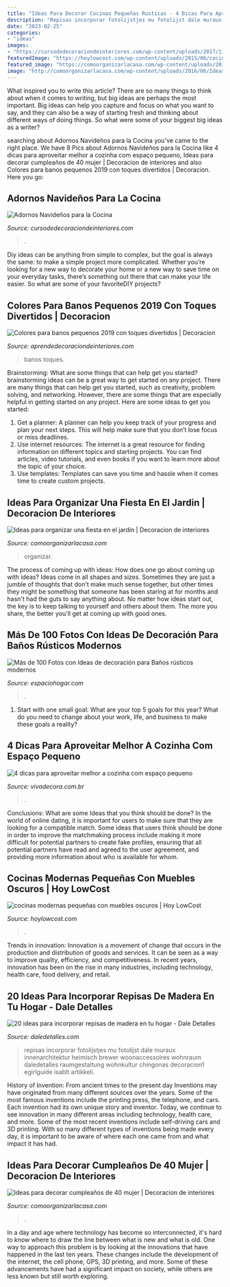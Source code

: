 ```yaml
---
title: "Ideas Para Decorar Cocinas Pequeñas Rusticas - 4 Dicas Para Aproveitar Melhor A Cozinha Com Espaço Pequeno"
description: "Repisas incorporar fotolijstjes mu fotolijst dale muraux innenarchitektur heimisch brewer woonaccessoires wohnraum daledetalles raumgestaltung wohnkultur chingonas decoracion1 egirlguide isablt artikkeli"
date: "2023-02-25"
categories:
- "ideas"
images:
- "https://cursodedecoraciondeinteriores.com/wp-content/uploads/2017/11/Adornos-navidenos-para-la-cocina-10.jpg"
featuredImage: "https://hoylowcost.com/wp-content/uploads/2015/06/cocinas-modernas-pequeñas-con-muebles-oscuros1.jpg"
featured_image: "https://comoorganizarlacasa.com/wp-content/uploads/2017/12/Ideas-para-decorar-cumpleanos-de-40-mujer-12.jpg"
image: "http://comoorganizarlacasa.com/wp-content/uploads/2016/06/Ideas-para-organizar-una-fiesta-en-el-jardin-1.jpg"
---
```



What inspired you to write this article?
There are so many things to think about when it comes to writing, but big ideas are perhaps the most important. Big ideas can help you capture and focus on what you want to say, and they can also be a way of starting fresh and thinking about different ways of doing things. So what were some of your biggest big ideas as a writer?

	

		
searching about Adornos Navideños para la Cocina you've came to the right place. We have 8 Pics about Adornos Navideños para la Cocina like 4 dicas para aproveitar melhor a cozinha com espaço pequeno, Ideas para decorar cumpleaños de 40 mujer | Decoracion de interiores and also Colores para banos pequenos 2019 con toques divertidos | Decoracion. Here you go:
		
    
## Adornos Navideños Para La Cocina

<img loading=lazy src="https://cursodedecoraciondeinteriores.com/wp-content/uploads/2017/11/Adornos-navidenos-para-la-cocina-10.jpg" onerror="this.onerror=null;this.src='https://tse1.mm.bing.net/th?id=OIP.sMC2HerGJfmSCh4pyl2nWwHaJ4&amp;pid=15.1';" alt="Adornos Navideños para la Cocina">

_Source: cursodedecoraciondeinteriores.com_

>. 

	

Diy ideas can be anything from simple to complex, but the goal is always the same: to make a simple project more complicated. Whether you’re looking for a new way to decorate your home or a new way to save time on your everyday tasks, there’s something out there that can make your life easier. So what are some of your favoriteDIY projects?

    
## Colores Para Banos Pequenos 2019 Con Toques Divertidos | Decoracion

<img loading=lazy src="https://aprendedecoraciondeinteriores.com/wp-content/uploads/2019/05/Colores-para-banos-pequenos-2019-con-toques-divertidos.jpg" onerror="this.onerror=null;this.src='https://tse4.mm.bing.net/th?id=OIP.YNIEAIHcC32LLw1S2c9v0gHaLH&amp;pid=15.1';" alt="Colores para banos pequenos 2019 con toques divertidos | Decoracion">

_Source: aprendedecoraciondeinteriores.com_

>banos toques. 

	

Brainstorming: What are some things that can help get you started?
brainstorming ideas can be a great way to get started on any project. There are many things that can help get you started, such as creativity, problem solving, and networking. However, there are some things that are especially helpful in getting started on any project. Here are some ideas to get you started:  
1. Get a planner: A planner can help you keep track of your progress and plan your next steps. This will help make sure that you don’t lose focus or miss deadlines. 
2. Use internet resources: The internet is a great resource for finding information on different topics and starting projects. You can find articles, video tutorials, and even books if you want to learn more about the topic of your choice. 
3. Use templates: Templates can save you time and hassle when it comes time to create custom projects.

    
## Ideas Para Organizar Una Fiesta En El Jardin | Decoracion De Interiores

<img loading=lazy src="http://comoorganizarlacasa.com/wp-content/uploads/2016/06/Ideas-para-organizar-una-fiesta-en-el-jardin-1.jpg" onerror="this.onerror=null;this.src='https://tse3.mm.bing.net/th?id=OIP.kbFOlX3JJUH5T4dqOUA0FAAAAA&amp;pid=15.1';" alt="Ideas para organizar una fiesta en el jardin | Decoracion de interiores">

_Source: comoorganizarlacasa.com_

>organizar. 

	

The process of coming up with ideas: How does one go about coming up with ideas?
Ideas come in all shapes and sizes. Sometimes they are just a jumble of thoughts that don't make much sense together, but other times they might be something that someone has been staring at for months and hasn't had the guts to say anything about. 
No matter how ideas start out, the key is to keep talking to yourself and others about them. The more you share, the better you'll get at coming up with good ones.

    
## Más De 100 Fotos Con Ideas De Decoración Para Baños Rústicos Modernos

<img loading=lazy src="https://espaciohogar.com/wp-content/uploads/2016/02/50-fotos-con-ideas-de-decoracion-para-banos-rusticos-2016-pared-piedra.jpg" onerror="this.onerror=null;this.src='https://tse3.mm.bing.net/th?id=OIP.thc3I7PyADrkZ2A3aT84ZAHaLu&amp;pid=15.1';" alt="Más de 100 Fotos con Ideas de decoración para Baños rústicos modernos">

_Source: espaciohogar.com_

>. 

	

1. Start with one small goal: What are your top 5 goals for this year? What do you need to change about your work, life, and business to make these goals a reality? 

    
## 4 Dicas Para Aproveitar Melhor A Cozinha Com Espaço Pequeno

<img loading=lazy src="https://imagens-revista-pro.vivadecora.com.br/uploads/2018/02/cozinha-espaco-pequeno.jpg" onerror="this.onerror=null;this.src='https://tse2.mm.bing.net/th?id=OIP.DXe1h9V51gV-9KnkLuDY9wHaJ4&amp;pid=15.1';" alt="4 dicas para aproveitar melhor a cozinha com espaço pequeno">

_Source: vivadecora.com.br_

>. 

	

Conclusions: What are some Ideas that you think should be done?
In the world of online dating, it is important for users to make sure that they are looking for a compatible match. Some ideas that users think should be done in order to improve the matchmaking process include making it more difficult for potential partners to create fake profiles, ensuring that all potential partners have read and agreed to the user agreement, and providing more information about who is available for whom.

    
## Cocinas Modernas Pequeñas Con Muebles Oscuros | Hoy LowCost

<img loading=lazy src="https://hoylowcost.com/wp-content/uploads/2015/06/cocinas-modernas-pequeñas-con-muebles-oscuros1.jpg" onerror="this.onerror=null;this.src='https://tse4.mm.bing.net/th?id=OIP.FdQ-HNSnuO63axyWaO6CVgHaFe&amp;pid=15.1';" alt="cocinas modernas pequeñas con muebles oscuros | Hoy LowCost">

_Source: hoylowcost.com_

>. 

	

Trends in innovation:
Innovation is a movement of change that occurs in the production and distribution of goods and services. It can be seen as a way to improve quality, efficiency, and competitiveness. In recent years, innovation has been on the rise in many industries, including technology, health care, food delivery, and retail.

    
## 20 Ideas Para Incorporar Repisas De Madera En Tu Hogar - Dale Detalles

<img loading=lazy src="https://www.daledetalles.com/wp-content/uploads/2020/07/repisas.jpg" onerror="this.onerror=null;this.src='https://tse1.mm.bing.net/th?id=OIP.YP7KpeMWLcWFW2P0QSDyZQHaLH&amp;pid=15.1';" alt="20 ideas para incorporar repisas de madera en tu hogar - Dale Detalles">

_Source: daledetalles.com_

>repisas incorporar fotolijstjes mu fotolijst dale muraux innenarchitektur heimisch brewer woonaccessoires wohnraum daledetalles raumgestaltung wohnkultur chingonas decoracion1 egirlguide isablt artikkeli. 

	

History of Invention: From ancient times to the present day
Inventions may have originated from many different sources over the years. Some of the most famous inventions include the printing press, the telephone, and cars. Each invention had its own unique story and inventor. Today, we continue to see innovation in many different areas including technology, health care, and more. Some of the most recent inventions include self-driving cars and 3D printing. With so many different types of inventions being made every day, it is important to be aware of where each one came from and what impact it has had.

    
## Ideas Para Decorar Cumpleaños De 40 Mujer | Decoracion De Interiores

<img loading=lazy src="https://comoorganizarlacasa.com/wp-content/uploads/2017/12/Ideas-para-decorar-cumpleanos-de-40-mujer-12.jpg" onerror="this.onerror=null;this.src='https://tse1.mm.bing.net/th?id=OIP.nLIw5KAbIowKvFIl4lw9qgHaJ3&amp;pid=15.1';" alt="Ideas para decorar cumpleaños de 40 mujer | Decoracion de interiores">

_Source: comoorganizarlacasa.com_

>. 

	

In a day and age where technology has become so interconnected, it's hard to know where to draw the line between what is new and what is old. One way to approach this problem is by looking at the innovations that have happened in the last ten years. These changes include the development of the internet, the cell phone, GPS, 3D printing, and more. Some of these advancements have had a significant impact on society, while others are less known but still worth exploring.

